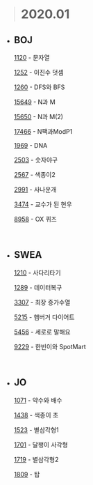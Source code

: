 > # **2020.01**

- ## BOJ

  [1120](/Algorithm/2020_01/baekjoon/BJ_1120_문자열.md) - 문자열

  [1252](/Algorithm/2020_01/baekjoon/BJ_1252_이진수덧셈.md) - 이진수 덧셈

  [1260](/Algorithm/2020_01/baekjoon/BJ_1260_DFS와BFS.md) - DFS와 BFS

  [15649](/Algorithm/2020_01/baekjoon/BJ_15649_N과M.md) - N과 M

  [15650](/Algorithm/2020_01/baekjoon/BJ_15650_N과M2.md) - N과 M(2)

  [17466](/Algorithm/2020_01/baekjoon/BJ_17466_N팩과ModP1.md) - N팩과ModP1

  [1969](/Algorithm/2020_01/baekjoon/BJ_1969_DNA.md) - DNA

  [2503](/Algorithm/2020_01/baekjoon/BJ_2503_숫자야구.md) - 숫자야구

  [2567](/Algorithm/2020_01/baekjoon/BJ_2567_색종이2.md) - 색종이2

  [2991](/Algorithm/2020_01/baekjoon/BJ_2991_사나운개.md) - 사나운개

  [3474](/Algorithm/2020_01/baekjoon/BJ_3474_교수가된현우.md) - 교수가 된 현우

  [8958](/Algorithm/2020_01/baekjoon/BJ_8958_ox퀴즈.md) - OX 퀴즈

  <br>

* ## SWEA

  [1210](/Algorithm/2020_01/swea/SWEA_1210_사다리타기.md) - 사다리타기

  [1289](/Algorithm/2020_01/swea/SWEA_1289_데이터복구.md) - 데이터복구

  [3307](/Algorithm/2020_01/swea/SWEA_3307_최장증가수열.md) - 최장 증가수열

  [5215](/Algorithm/2020_01/swea/SWEA_5215_햄버거다이어트.md) - 햄버거 다이어트

  [5456](/Algorithm/2020_01/swea/SWEA_5456_세로로말해요.md) - 세로로 말해요

  [9229](/Algorithm/2020_01/swea/SWEA_9229_한빈이와SpotMart.md) - 한빈이와 SpotMart

  <br>

- ## JO

  [1071](/Algorithm/2020_01/jo/JO_1071_약수와배수.md) - 약수와 배수

  [1438](/Algorithm/2020_01/jo/JO_1438_색종이초.md) - 색종이 초

  [1523](/Algorithm/2020_01/jo/JO_1523_별삼각형1.md) - 별삼각형1

  [1701](/Algorithm/2020_01/jo/JO_1701_달팽이사각형.md) - 달팽이 사각형

  [1719](/Algorithm/2020_01/jo/JO_1719_별삼각형2.md) - 별삼각형2

  [1809](/Algorithm/2020_01/jo/JO_1809_탑.md) - 탑
